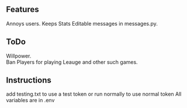 ## Features 
Annoys users.
Keeps Stats
Editable messages in messages.py.  

## ToDo
Willpower.  
Ban Players for playing Leauge and other such games.

## Instructions 
add testing.txt to use a test token
or run normally to use normal token
All variables are in .env